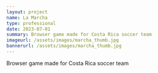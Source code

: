 ```yaml
---
layout: project
name: La Marcha
type: professional
date: 2023-07-01
summary: Browser game made for Costa Rica soccer team
imageurl: /assets/images/marcha_thumb.jpg
bannerurl: /assets/images/marcha_thumb.jpg
---
```


Browser game made for Costa Rica soccer team